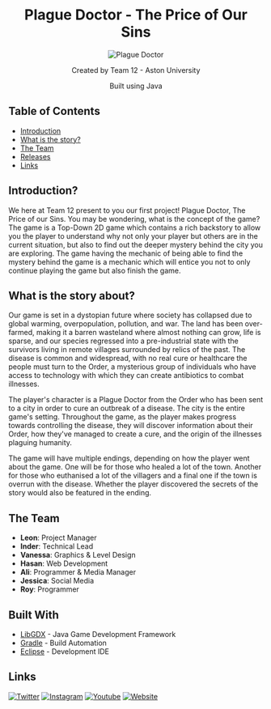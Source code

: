 <h1 align="center"> Plague Doctor - The Price of Our Sins </h1>

<p align="center">
 <img src="https://i.imgur.com/Zb7EIIm.png" alt="Plague Doctor"></a>
</p>

<p align = "center">Created by Team 12 - Aston University</p>
<p align = "center">Built using Java</p>

## Table of Contents

- [Introduction](#introduction)
- [What is the story?](#story)
- [The Team](#team)
- [Releases](#releases)
- [Links](#links)


## Introduction? <a name = "introduction"></a>

We here at Team 12 present to you our first project! Plague Doctor, The Price of our Sins. You may be wondering, what is the concept of the game? The game is a Top-Down 2D game which contains a rich backstory to allow you the player to understand why not only your player but others are in the current situation, but also to find out the deeper mystery behind the city you are exploring. The game having the mechanic of being able to find the mystery behind the game is a mechanic which will entice you not to only continue playing the game but also finish the game. 

## What is the story about? <a name = "story"></a>

Our game is set in a dystopian future where society has collapsed due to global warming, overpopulation, pollution, and war. The land has been over-farmed, making it a barren wasteland where almost nothing can grow, life is sparse, and our species regressed into a pre-industrial state with the survivors living in remote villages surrounded by relics of the past. The disease is common and widespread, with no real cure or healthcare the people must turn to the Order, a mysterious group of individuals who have access to technology with which they can create antibiotics to combat illnesses. 

The player's character is a Plague Doctor from the Order who has been sent to a city in order to cure an outbreak of a disease. The city is the entire game's setting. Throughout the game, as the player makes progress towards controlling the disease, they will discover information about their Order, how they've managed to create a cure, and the origin of the illnesses plaguing humanity. 

The game will have multiple endings, depending on how the player went about the game. One will be for those who healed a lot of the town. Another for those who euthanised a lot of the villagers and a final one if the town is overrun with the disease. Whether the player discovered the secrets of the story would also be featured in the ending. 

## The Team <a name = "team"></a>
- **Leon**: Project Manager
- **Inder**: Technical Lead
- **Vanessa**: Graphics & Level Design
- **Hasan**: Web Development
- **Ali**: Programmer & Media Manager
- **Jessica**: Social Media
- **Roy**: Programmer

## Built With

* [LibGDX](https://libgdx.badlogicgames.com/) - Java Game Development Framework
* [Gradle](https://gradle.org/) - Build Automation
* [Eclipse](https://www.eclipse.org/) - Development IDE

## Links <a name = "links"></a>
[![Twitter](https://cdn3.iconfinder.com/data/icons/picons-social/57/43-twitter-64.png)](https://twitter.com/plaguedoctor_tw)
[![Instagram](https://cdn1.iconfinder.com/data/icons/andriod-app-logo/32/icon_instagram-64.png)](https://www.instagram.com/plaguedoctor_ig/)
[![Youtube](https://cdn1.iconfinder.com/data/icons/andriod-app-logo/32/icon_youtube-64.png)](https://www.youtube.com/channel/UC85WuPRDuFAJgTmK5Cfw3vg)
[![Website](https://cdn1.iconfinder.com/data/icons/button-glyph/64/button_2-27-64.png)](https://plaguedoctor.xyz/)
